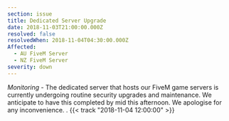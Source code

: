 ```yaml
---
section: issue
title: Dedicated Server Upgrade
date: 2018-11-03T21:00:00.000Z
resolved: false
resolvedWhen: 2018-11-04T04:30:00.000Z
Affected:
  - AU FiveM Server
  - NZ FiveM Server
severity: down
---
```

*Monitoring* - The dedicated server that hosts our FiveM game servers is currently undergoing routine security upgrades and maintenance. We anticipate to have this completed by mid this afternoon. We apologise for any inconvenience. . {{< track "2018-11-04 12:00:00" >}}
